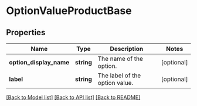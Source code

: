 # OptionValueProductBase

## Properties
Name | Type | Description | Notes
------------ | ------------- | ------------- | -------------
**option_display_name** | **string** | The name of the option. | [optional] 
**label** | **string** | The label of the option value. | [optional] 

[[Back to Model list]](../README.md#documentation-for-models) [[Back to API list]](../README.md#documentation-for-api-endpoints) [[Back to README]](../README.md)


